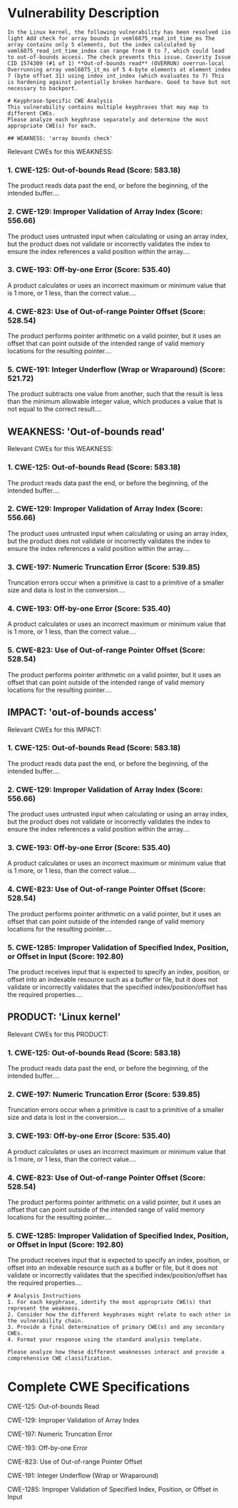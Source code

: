 # Vulnerability Description

    In the Linux kernel, the following vulnerability has been resolved iio light Add check for array bounds in veml6075_read_int_time_ms The array contains only 5 elements, but the index calculated by veml6075_read_int_time_index can range from 0 to 7, which could lead to out-of-bounds access. The check prevents this issue. Coverity Issue CID 1574309 (#1 of 1) **Out-of-bounds read** (OVERRUN) overrun-local Overrunning array veml6075_it_ms of 5 4-byte elements at element index 7 (byte offset 31) using index int_index (which evaluates to 7) This is hardening against potentially broken hardware. Good to have but not necessary to backport.

    # Keyphrase-Specific CWE Analysis
    This vulnerability contains multiple keyphrases that may map to different CWEs. 
    Please analyze each keyphrase separately and determine the most appropriate CWE(s) for each.

    ## WEAKNESS: 'array bounds check'

Relevant CWEs for this WEAKNESS:

### 1. CWE-125: Out-of-bounds Read (Score: 583.18)

The product reads data past the end, or before the beginning, of the intended buffer....

### 2. CWE-129: Improper Validation of Array Index (Score: 556.66)

The product uses untrusted input when calculating or using an array index, but the product does not validate or incorrectly validates the index to ensure the index references a valid position within the array....

### 3. CWE-193: Off-by-one Error (Score: 535.40)

A product calculates or uses an incorrect maximum or minimum value that is 1 more, or 1 less, than the correct value....

### 4. CWE-823: Use of Out-of-range Pointer Offset (Score: 528.54)

The product performs pointer arithmetic on a valid pointer, but it uses an offset that can point outside of the intended range of valid memory locations for the resulting pointer....

### 5. CWE-191: Integer Underflow (Wrap or Wraparound) (Score: 521.72)

The product subtracts one value from another, such that the result is less than the minimum allowable integer value, which produces a value that is not equal to the correct result....

## WEAKNESS: 'Out-of-bounds read'

Relevant CWEs for this WEAKNESS:

### 1. CWE-125: Out-of-bounds Read (Score: 583.18)

The product reads data past the end, or before the beginning, of the intended buffer....

### 2. CWE-129: Improper Validation of Array Index (Score: 556.66)

The product uses untrusted input when calculating or using an array index, but the product does not validate or incorrectly validates the index to ensure the index references a valid position within the array....

### 3. CWE-197: Numeric Truncation Error (Score: 539.85)

Truncation errors occur when a primitive is cast to a primitive of a smaller size and data is lost in the conversion....

### 4. CWE-193: Off-by-one Error (Score: 535.40)

A product calculates or uses an incorrect maximum or minimum value that is 1 more, or 1 less, than the correct value....

### 5. CWE-823: Use of Out-of-range Pointer Offset (Score: 528.54)

The product performs pointer arithmetic on a valid pointer, but it uses an offset that can point outside of the intended range of valid memory locations for the resulting pointer....

## IMPACT: 'out-of-bounds access'

Relevant CWEs for this IMPACT:

### 1. CWE-125: Out-of-bounds Read (Score: 583.18)

The product reads data past the end, or before the beginning, of the intended buffer....

### 2. CWE-129: Improper Validation of Array Index (Score: 556.66)

The product uses untrusted input when calculating or using an array index, but the product does not validate or incorrectly validates the index to ensure the index references a valid position within the array....

### 3. CWE-193: Off-by-one Error (Score: 535.40)

A product calculates or uses an incorrect maximum or minimum value that is 1 more, or 1 less, than the correct value....

### 4. CWE-823: Use of Out-of-range Pointer Offset (Score: 528.54)

The product performs pointer arithmetic on a valid pointer, but it uses an offset that can point outside of the intended range of valid memory locations for the resulting pointer....

### 5. CWE-1285: Improper Validation of Specified Index, Position, or Offset in Input (Score: 192.80)

The product receives input that is expected to specify an index, position, or offset into an indexable resource such as a buffer or file, but it does not validate or incorrectly validates that the specified index/position/offset has the required properties....

## PRODUCT: 'Linux kernel'

Relevant CWEs for this PRODUCT:

### 1. CWE-125: Out-of-bounds Read (Score: 583.18)

The product reads data past the end, or before the beginning, of the intended buffer....

### 2. CWE-197: Numeric Truncation Error (Score: 539.85)

Truncation errors occur when a primitive is cast to a primitive of a smaller size and data is lost in the conversion....

### 3. CWE-193: Off-by-one Error (Score: 535.40)

A product calculates or uses an incorrect maximum or minimum value that is 1 more, or 1 less, than the correct value....

### 4. CWE-823: Use of Out-of-range Pointer Offset (Score: 528.54)

The product performs pointer arithmetic on a valid pointer, but it uses an offset that can point outside of the intended range of valid memory locations for the resulting pointer....

### 5. CWE-1285: Improper Validation of Specified Index, Position, or Offset in Input (Score: 192.80)

The product receives input that is expected to specify an index, position, or offset into an indexable resource such as a buffer or file, but it does not validate or incorrectly validates that the specified index/position/offset has the required properties....


    # Analysis Instructions
    1. For each keyphrase, identify the most appropriate CWE(s) that represent the weakness.
    2. Consider how the different keyphrases might relate to each other in the vulnerability chain.
    3. Provide a final determination of primary CWE(s) and any secondary CWEs.
    4. Format your response using the standard analysis template.

    Please analyze how these different weaknesses interact and provide a comprehensive CWE classification.
    

# Complete CWE Specifications

CWE-125: Out-of-bounds Read

CWE-129: Improper Validation of Array Index

CWE-197: Numeric Truncation Error

CWE-193: Off-by-one Error

CWE-823: Use of Out-of-range Pointer Offset

CWE-191: Integer Underflow (Wrap or Wraparound)

CWE-1285: Improper Validation of Specified Index, Position, or Offset in Input